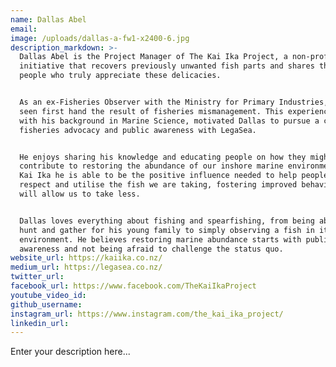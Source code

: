 ```yaml
---
name: Dallas Abel
email:
image: /uploads/dallas-a-fw1-x2400-6.jpg
description_markdown: >-
  Dallas Abel is the Project Manager of The Kai Ika Project, a non-profit
  initiative that recovers previously unwanted fish parts and shares them with
  people who truly appreciate these delicacies.


  As an ex-Fisheries Observer with the Ministry for Primary Industries, he has
  seen first hand the result of fisheries mismanagement. This experience, along
  with his background in Marine Science, motivated Dallas to pursue a career in
  fisheries advocacy and public awareness with LegaSea.


  He enjoys sharing his knowledge and educating people on how they might
  contribute to restoring the abundance of our inshore marine environment. With
  Kai Ika he is able to be the positive influence needed to help people better
  respect and utilise the fish we are taking, fostering improved behaviours that
  will allow us to take less.


  Dallas loves everything about fishing and spearfishing, from being able to
  hunt and gather for his young family to simply observing a fish in its natural
  environment. He believes restoring marine abundance starts with public
  awareness and not being afraid to challenge the status quo.
website_url: https://kaiika.co.nz/
medium_url: https://legasea.co.nz/
twitter_url:
facebook_url: https://www.facebook.com/TheKaiIkaProject
youtube_video_id:
github_username:
instagram_url: https://www.instagram.com/the_kai_ika_project/
linkedin_url:
---
```


Enter your description here...
